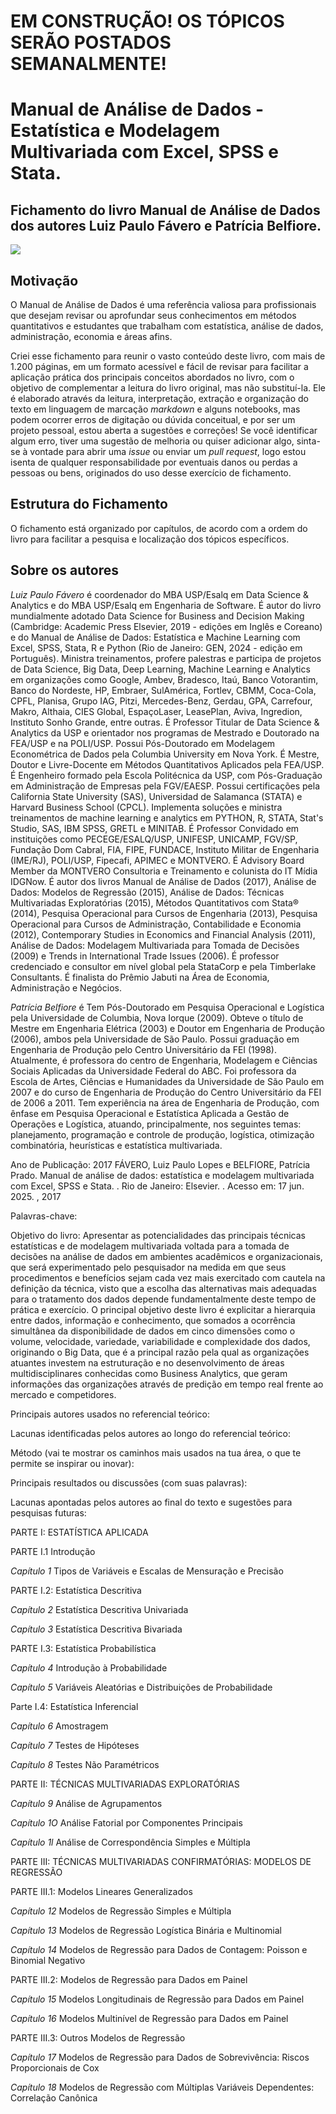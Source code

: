 # EM CONSTRUÇÃO! OS TÓPICOS SERÃO POSTADOS SEMANALMENTE!

# Manual de Análise de Dados - Estatística e Modelagem Multivariada com Excel, SPSS e Stata.
## **Fichamento do livro Manual de Análise de Dados dos autores Luiz Paulo Fávero e Patrícia Belfiore.**
<img src="https://m.media-amazon.com/images/I/81WeLpfuvdL.jpg">

## **Motivação**
O Manual de Análise de Dados é uma referência valiosa para profissionais que desejam revisar ou aprofundar seus conhecimentos em métodos quantitativos e estudantes que trabalham com estatística, análise de dados, administração, economia e áreas afins. 

Criei esse fichamento para reunir o vasto conteúdo deste livro, com mais de 1.200 páginas, em um formato acessível e fácil de revisar para facilitar a aplicação prática dos principais conceitos abordados no livro, com o objetivo de complementar a leitura do livro original, mas não substituí-la. Ele é elaborado através da leitura, interpretação, extração e organização do texto em linguagem de marcação *markdown* e alguns notebooks, mas podem ocorrer erros de digitação ou dúvida conceitual, e por ser um projeto pessoal, estou aberta a sugestões e correções! Se você identificar algum erro, tiver uma sugestão de melhoria ou quiser adicionar algo, sinta-se à vontade para abrir uma *issue* ou enviar um *pull request*, logo estou isenta de qualquer responsabilidade por eventuais danos ou perdas a pessoas ou bens, originados do uso desse exercício de fichamento.

## **Estrutura do Fichamento**

O fichamento está organizado por capítulos, de acordo com a ordem do livro para facilitar a pesquisa e localização dos tópicos específicos.

## **Sobre os autores**

*Luiz Paulo Fávero* é coordenador do MBA USP/Esalq em Data Science & Analytics e do MBA USP/Esalq em Engenharia de Software. É autor do livro mundialmente adotado Data Science for Business and Decision Making (Cambridge: Academic Press Elsevier, 2019 - edições em Inglês e Coreano) e do Manual de Análise de Dados: Estatística e Machine Learning com Excel, SPSS, Stata, R e Python (Rio de Janeiro: GEN, 2024 - edição em Português). Ministra treinamentos, profere palestras e participa de projetos de Data Science, Big Data, Deep Learning, Machine Learning e Analytics em organizações como Google, Ambev, Bradesco, Itaú, Banco Votorantim, Banco do Nordeste, HP, Embraer, SulAmérica, Fortlev, CBMM, Coca-Cola, CPFL, Planisa, Grupo IAG, Pitzi, Mercedes-Benz, Gerdau, GPA, Carrefour, Makro, Althaia, CIES Global, EspaçoLaser, LeasePlan, Aviva, Ingredion, Instituto Sonho Grande, entre outras. É Professor Titular de Data Science & Analytics da USP e orientador nos programas de Mestrado e Doutorado na FEA/USP e na POLI/USP. Possui Pós-Doutorado em Modelagem Econométrica de Dados pela Columbia University em Nova York. É Mestre, Doutor e Livre-Docente em Métodos Quantitativos Aplicados pela FEA/USP. É Engenheiro formado pela Escola Politécnica da USP, com Pós-Graduação em Administração de Empresas pela FGV/EAESP. Possui certificações pela California State University (SAS), Universidad de Salamanca (STATA) e Harvard Business School (CPCL). Implementa soluções e ministra treinamentos de machine learning e analytics em PYTHON, R, STATA, Stat's Studio, SAS, IBM SPSS, GRETL e MINITAB. É Professor Convidado em instituições como PECEGE/ESALQ/USP, UNIFESP, UNICAMP, FGV/SP, Fundação Dom Cabral, FIA, FIPE, FUNDACE, Instituto Militar de Engenharia (IME/RJ), POLI/USP, Fipecafi, APIMEC e MONTVERO. É Advisory Board Member da MONTVERO Consultoria e Treinamento e colunista do IT Mídia IDGNow. É autor dos livros Manual de Análise de Dados (2017), Análise de Dados: Modelos de Regressão (2015), Análise de Dados: Técnicas Multivariadas Exploratórias (2015), Métodos Quantitativos com Stata® (2014), Pesquisa Operacional para Cursos de Engenharia (2013), Pesquisa Operacional para Cursos de Administração, Contabilidade e Economia (2012), Contemporary Studies in Economics and Financial Analysis (2011), Análise de Dados: Modelagem Multivariada para Tomada de Decisões (2009) e Trends in International Trade Issues (2006). É professor credenciado e consultor em nível global pela StataCorp e pela Timberlake Consultants. É finalista do Prêmio Jabuti na Área de Economia, Administração e Negócios. 

*Patrícia Belfiore* é Tem Pós-Doutorado em Pesquisa Operacional e Logística pela Universidade de Columbia, Nova Iorque (2009). Obteve o título de Mestre em Engenharia Elétrica (2003) e Doutor em Engenharia de Produção (2006), ambos pela Universidade de São Paulo. Possui graduação em Engenharia de Produção pelo Centro Universitário da FEI (1998). Atualmente, é professora do centro de Engenharia, Modelagem e Ciências Sociais Aplicadas da Universidade Federal do ABC. Foi professora da Escola de Artes, Ciências e Humanidades da Universidade de São Paulo em 2007 e do curso de Engenharia de Produção do Centro Universitário da FEI de 2006 a 2011. Tem experiência na área de Engenharia de Produção, com ênfase em Pesquisa Operacional e Estatística Aplicada a Gestão de Operações e Logística, atuando, principalmente, nos seguintes temas: planejamento, programação e controle de produção, logística, otimização combinatória, heurísticas e estatística multivariada.

Ano de Publicação: 2017
FÁVERO, Luiz Paulo Lopes e BELFIORE, Patrícia Prado. Manual de análise de dados: estatística e modelagem multivariada com Excel, SPSS e Stata. . Rio de Janeiro: Elsevier. . Acesso em: 17 jun. 2025. , 2017

Palavras-chave:

Objetivo do livro: Apresentar as potencialidades das principais técnicas estatísticas e de modelagem multivariada voltada para a tomada de decisões na análise de dados em ambientes acadêmicos e organizacionais, que será experimentado pelo pesquisador na medida em que seus procedimentos e benefícios sejam cada vez mais exercitado com cautela na definição da técnica, visto que a escolha das alternativas mais adequadas para o tratamento dos dados depende fundamentalmente deste tempo de prática e exercício. O principal objetivo deste livro é explicitar a hierarquia entre dados, informação e conhecimento, que somados a ocorrência simultânea da disponibilidade de dados em cinco dimensões como o volume, velocidade, variedade, variabilidade e complexidade dos dados, originando o Big Data, que é a principal razão pela qual as organizações atuantes investem na estruturação e no desenvolvimento de áreas multidisciplinares conhecidas como Business Analytics, que geram informações das organizações através de predição em tempo real frente ao mercado e competidores.

Principais autores usados no referencial teórico:

Lacunas identificadas pelos autores ao longo do referencial teórico:

Método (vai te mostrar os caminhos mais usados na tua área, o que te permite se inspirar ou inovar):

Principais resultados ou discussões (com suas palavras):

Lacunas apontadas pelos autores ao final do texto e sugestões para pesquisas futuras:

PARTE I: ESTATÍSTICA APLICADA 

PARTE I.1 Introdução 

*Capítulo 1* Tipos de Variáveis e Escalas de Mensuração e Precisão 


PARTE I.2: Estatística Descritiva 

*Capítulo 2* Estatística Descritiva Univariada 

*Capítulo 3* Estatística Descritiva Bivariada 


PARTE I.3: Estatística Probabilística 

*Capítulo 4* Introdução à Probabilidade 

*Capítulo 5* Variáveis Aleatórias e Distribuições de Probabilidade 


Parte I.4: Estatística Inferencial 

*Capítulo 6* Amostragem 

*Capítulo 7* Testes de Hipóteses 

*Capítulo 8* Testes Não Paramétricos 


PARTE II: TÉCNICAS MULTIVARIADAS EXPLORATÓRIAS 

*Capítulo 9* Análise de Agrupamentos 

*Capítulo 1O* Análise Fatorial por Componentes Principais 

*Capítulo 1l* Análise de Correspondência Simples e Múltipla 


PARTE III: TÉCNICAS MULTIVARIADAS CONFIRMATÓRIAS: MODELOS DE REGRESSÃO 

PARTE III.1: Modelos Lineares Generalizados 

*Capítulo 12* Modelos de Regressão Simples e Múltipla 

*Capítulo 13* Modelos de Regressão Logística Binária e Multinomial 

*Capítulo 14* Modelos de Regressão para Dados de Contagem: Poisson e Binomial Negativo 


PARTE III.2: Modelos de Regressão para Dados em Painel 

*Capítulo 15* Modelos Longitudinais de Regressão para Dados em Painel 

*Capítulo 16* Modelos Multinível de Regressão para Dados em Painel 


PARTE III.3: Outros Modelos de Regressão 

*Capítulo 17* Modelos de Regressão para Dados de Sobrevivência: Riscos Proporcionais de Cox 

*Capítulo 18* Modelos de Regressão com Múltiplas Variáveis Dependentes: Correlação Canônica 

